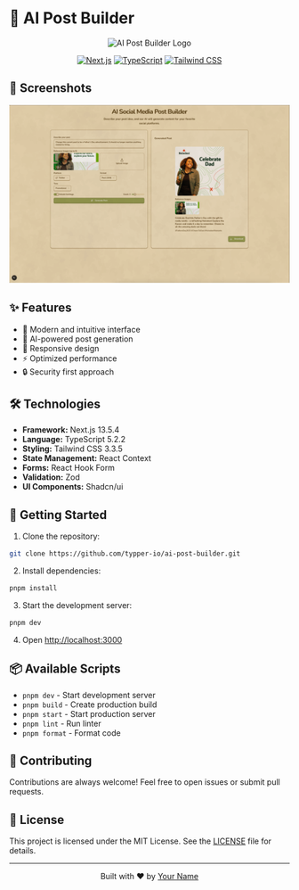 # 🚀 AI Post Builder

<div align="center">
  <img src="public/logo.svg" alt="AI Post Builder Logo" width="200"/>
  
  [![Next.js](https://img.shields.io/badge/Next.js-13.5.4-black?style=for-the-badge&logo=next.js)](https://nextjs.org)
  [![TypeScript](https://img.shields.io/badge/TypeScript-5.2.2-blue?style=for-the-badge&logo=typescript)](https://www.typescriptlang.org)
  [![Tailwind CSS](https://img.shields.io/badge/Tailwind_CSS-3.3.5-38B2AC?style=for-the-badge&logo=tailwind-css)](https://tailwindcss.com)
</div>

## 📸 Screenshots

<div align="center">
  <img src="public/screenshot.png" alt="Screenshot" width="800"/>
</div>

## ✨ Features

- 🎨 Modern and intuitive interface
- 🤖 AI-powered post generation
- 📱 Responsive design
- ⚡ Optimized performance
- 🔒 Security first approach

## 🛠️ Technologies

- **Framework:** Next.js 13.5.4
- **Language:** TypeScript 5.2.2
- **Styling:** Tailwind CSS 3.3.5
- **State Management:** React Context
- **Forms:** React Hook Form
- **Validation:** Zod
- **UI Components:** Shadcn/ui

## 🚀 Getting Started

1. Clone the repository:

```bash
git clone https://github.com/typper-io/ai-post-builder.git
```

2. Install dependencies:

```bash
pnpm install
```

3. Start the development server:

```bash
pnpm dev
```

4. Open [http://localhost:3000](http://localhost:3000)

## 📦 Available Scripts

- `pnpm dev` - Start development server
- `pnpm build` - Create production build
- `pnpm start` - Start production server
- `pnpm lint` - Run linter
- `pnpm format` - Format code

## 🤝 Contributing

Contributions are always welcome! Feel free to open issues or submit pull requests.

## 📄 License

This project is licensed under the MIT License. See the [LICENSE](LICENSE) file for details.

---

<div align="center">
  <p>Built with ❤️ by <a href="https://github.com/typper-io">Your Name</a></p>
</div>
